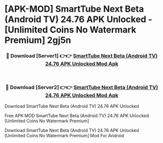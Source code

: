 # [APK-MOD] SmartTube Next Beta (Android TV) 24.76 APK Unlocked - [Unlimited Coins No Watermark Premium] 2gj5n



<div align="center">
<h3>🔴 Download [Server1] 👉👉 <a href="https://momento.my/?title=SmartTube_Next_Beta_(Android_TV)_24.76_APK_Unlocked">SmartTube Next Beta (Android TV) 24.76 APK Unlocked Mod Apk</a></h3><br>

<h3>🔴 Download [Server2] 👉👉 <a href="https://momento.my/?title=SmartTube_Next_Beta_(Android_TV)_24.76_APK_Unlocked">SmartTube Next Beta (Android TV) 24.76 APK Unlocked Mod Apk</a></h3>
</div>



Download SmartTube Next Beta (Android TV) 24.76 APK Unlocked 

Free APK MOD SmartTube Next Beta (Android TV) 24.76 APK Unlocked [Unlimited Coins No Watermark Premium]

Download SmartTube Next Beta (Android TV) 24.76 APK Unlocked [Unlimited Coins No Watermark Premium] Mod For Android
